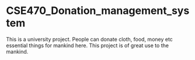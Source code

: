 # CSE470_Donation_management_system
This is a university project. People can donate cloth, food, money etc essential things for mankind here. This project is of great use to the mankind.
